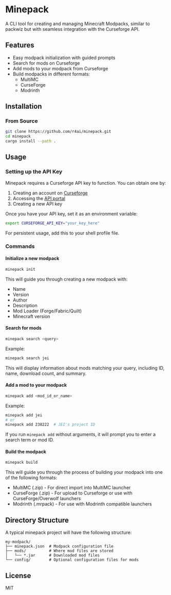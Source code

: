 # Minepack

A CLI tool for creating and managing Minecraft Modpacks, similar to packwiz but with seamless integration with the Curseforge API.

## Features

- Easy modpack initialization with guided prompts
- Search for mods on Curseforge
- Add mods to your modpack from Curseforge
- Build modpacks in different formats:
  - MultiMC
  - CurseForge
  - Modrinth

## Installation

### From Source

```bash
git clone https://github.com/r4ai/minepack.git
cd minepack
cargo install --path .
```

## Usage

### Setting up the API Key

Minepack requires a Curseforge API key to function. You can obtain one by:

1. Creating an account on [Curseforge](https://www.curseforge.com/)
2. Accessing the [API portal](https://console.curseforge.com/)
3. Creating a new API key

Once you have your API key, set it as an environment variable:

```bash
export CURSEFORGE_API_KEY="your_key_here"
```

For persistent usage, add this to your shell profile file.

### Commands

#### Initialize a new modpack

```bash
minepack init
```

This will guide you through creating a new modpack with:

- Name
- Version
- Author
- Description
- Mod Loader (Forge/Fabric/Quilt)
- Minecraft version

#### Search for mods

```bash
minepack search <query>
```

Example:

```bash
minepack search jei
```

This will display information about mods matching your query, including ID, name, download count, and summary.

#### Add a mod to your modpack

```bash
minepack add <mod_id_or_name>
```

Example:

```bash
minepack add jei
# or
minepack add 238222  # JEI's project ID
```

If you run `minepack add` without arguments, it will prompt you to enter a search term or mod ID.

#### Build the modpack

```bash
minepack build
```

This will guide you through the process of building your modpack into one of the following formats:

- MultiMC (.zip) - For direct import into MultiMC launcher
- CurseForge (.zip) - For upload to Curseforge or use with CurseForge/Overwolf launchers
- Modrinth (.mrpack) - For use with Modrinth compatible launchers

## Directory Structure

A typical minepack project will have the following structure:

```
my-modpack/
├── minepack.json  # Modpack configuration file
├── mods/          # Where mod files are stored
│   └── *.jar      # Downloaded mod files
└── config/        # Optional configuration files for mods
```

## License

MIT
